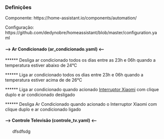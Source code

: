 <h3> Definições </h3>

<p> Componente: https://home-assistant.io/components/automation/  </p> 
<p> Configuração: https://github.com/dedynobre/homeassistant/blob/master/configuration.yaml </p>

<h4>-->  Ar Condicionado (ar_condicionado.yaml) <-- </h4>
  <p> ****** Desliga ar condicionado todos os dias entre as 23h e 06h quando a temperatura estiver abaixo de 24°C </p>
  <p> ****** Liga ar condicionado todos os dias entre 23h e 06h quando a temperatura estiver acima de de 26°C</p>
  <p> ****** Liga ar condicionado quando acionado <a href="https://pt.aliexpress.com/item/Original-Xiaomi-Mijia-Wireless-Switch-House-Control-Center-Intelligent-Multifunction-Smart-Home-Device-work-with-mi/32814699040.html?spm=a2g03.search0104.3.1.l1CTjn&ws_ab_test=searchweb0_0,searchweb201602_3_10152_10065_10151_10344_10068_5000016_10345_10342_10547_10343_51102_10340_5060016_10341_10548_5130016_10541_10084_10083_10307_10539_10312_10059_10313_5080016_10314_10534_100031_10604_10603_10103_10605_10594_10596_10142_10107,searchweb201603_25,ppcSwitch_5&algo_expid=20163a6a-7509-4978-9774-120130290621-0&algo_pvid=20163a6a-7509-4978-9774-120130290621&rmStoreLevelAB=0">Interruptor Xiaomi</a> com clique duplo e ar condicionado desligado
  <p> ****** Desliga Ar Condicionado quando acionado o Interruptor Xiaomi com clique duplo e ar condicionado ligado
    
<h4>-->  Controle Televisão (controle_tv.yaml) <-- </h4>
  <ul> dfsdfsdg </ul>
